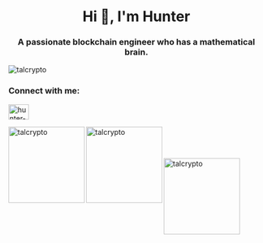 <h1 align="center">Hi 👋, I'm Hunter</h1>
<h3 align="center">A passionate blockchain engineer who has a mathematical brain.</h3>

<p align="left"> <img src="https://komarev.com/ghpvc/?username=talcrypto&label=Profile%20views&color=0e75b6&style=flat" alt="talcrypto" /> </p>

<!-- <p align="left"> <a href="https://github.com/ryo-ma/github-profile-trophy"><img src="https://github-profile-trophy.vercel.app/?username=talcrypto" alt="talcrypto" /></a> </p> -->

<h3 align="left">Connect with me:</h3>
<p align="left">
<a href="https://t.me/talcrypto3" target="blank"><img align="center" src="https://raw.githubusercontent.com/rahuldkjain/github-profile-readme-generator/master/src/images/icons/Social/telegram-alt.svg" alt="hunter-lee/" height="30" width="40" /></a>
</p>



<p><img height="150px" align="left" src="https://github-readme-stats.vercel.app/api/top-langs?username=talcrypto&show_icons=true&locale=en&layout=compact&theme=dracula&private=true" alt="talcrypto" /></p>

<p>&nbsp;<img height="150px" align="left" src="https://github-readme-stats.vercel.app/api?username=talcrypto&show_icons=true&locale=en&theme=dracula&count_private=true&private=true" alt="talcrypto" /></p>
<br/>

<p><img height="150px" align="left" src="https://github-readme-streak-stats.herokuapp.com/?user=talcrypto&&theme=dracula" alt="talcrypto" /></p>

